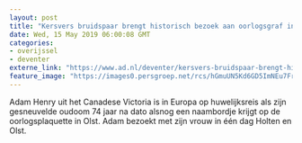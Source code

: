 ```yaml
---
layout: post
title: "Kersvers bruidspaar brengt historisch bezoek aan oorlogsgraf in Holten"
date: Wed, 15 May 2019 06:00:08 GMT
categories: 
- overijssel 
- deventer 
externe_link: "https://www.ad.nl/deventer/kersvers-bruidspaar-brengt-historisch-bezoek-aan-oorlogsgraf-in-holten~ae006f35/"
feature_image: "https://images0.persgroep.net/rcs/hGmuUN5Kd6GD5ImNEu7FruDlN0E/diocontent/148344343/_fitwidth/400/?appId=21791a8992982cd8da851550a453bd7f&quality=0.7"
---
```


Adam Henry uit het Canadese Victoria is in Europa op huwelijksreis als zijn gesneuvelde oudoom 74 jaar na dato alsnog een naambordje krijgt op de oorlogsplaquette in Olst. Adam bezoekt met zijn vrouw in één dag Holten en Olst.
